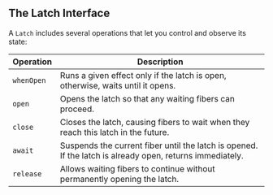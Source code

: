 ## The Latch Interface

A `Latch` includes several operations that let you control and observe its state:

| Operation  | Description                                                                                              |
| ---------- | -------------------------------------------------------------------------------------------------------- |
| `whenOpen` | Runs a given effect only if the latch is open, otherwise, waits until it opens.                          |
| `open`     | Opens the latch so that any waiting fibers can proceed.                                                  |
| `close`    | Closes the latch, causing fibers to wait when they reach this latch in the future.                       |
| `await`    | Suspends the current fiber until the latch is opened. If the latch is already open, returns immediately. |
| `release`  | Allows waiting fibers to continue without permanently opening the latch.                                 |
